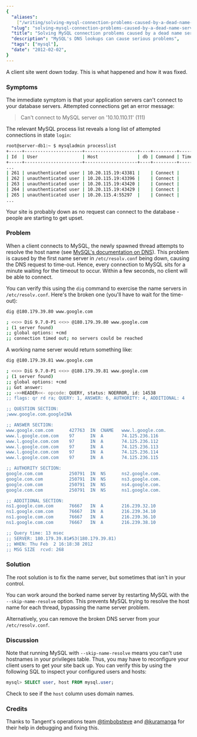 ```yaml
---
{
  "aliases":
    ["/writing/solving-mysql-connection-problems-caused-by-a-dead-name-server"],
  "slug": "solving-mysql-connection-problems-caused-by-a-dead-name-server",
  "title": "Solving MySQL connection problems caused by a dead name server",
  "description": "MySQL's DNS lookups can cause serious problems",
  "tags": ["mysql"],
  "date": "2012-02-02",
}
---
```


A client site went down today. This is what happened and how it was fixed.

### Symptoms

The immediate symptom is that your application servers can't connect to your
database servers. Attempted connections get an error message:

> Can't connect to MySQL server on '10.10.110.11' (111)

The relevant MySQL process list reveals a long list of attempted connections in
state `login`:

```bash
root@server-db1:~ $ mysqladmin processlist
+-----+----------------------+--------------------+----+---------+------+-------+
| Id  | User                 | Host               | db | Command | Time | State |
+-----+----------------------+--------------------+----+---------+------+-------+
...
| 261 | unauthenticated user | 10.20.115.19:43381 |    | Connect |      | login |
| 262 | unauthenticated user | 10.20.115.19:43396 |    | Connect |      | login |
| 263 | unauthenticated user | 10.20.115.19:43420 |    | Connect |      | login |
| 264 | unauthenticated user | 10.20.115.19:43429 |    | Connect |      | login |
| 265 | unauthenticated user | 10.20.115.4:55297  |    | Connect |      | login |
...
```

Your site is probably down as no request can connect to the database - people
are starting to get upset.

### Problem

When a client connects to MySQL, the newly spawned thread attempts to resolve
the host name (see
[MySQL's documentation on DNS](http://dev.mysql.com/doc/refman/5.0/en/dns.html)).
This problem is caused by the first name server in `/etc/resolv.conf` being
down, causing the DNS request to time-out. Hence, every connection to MySQL sits
for a minute waiting for the timeout to occur. Within a few seconds, no client
will be able to connect.

You can verify this using the `dig` command to exercise the name servers in
`/etc/resolv.conf`. Here's the broken one (you'll have to wait for the
time-out):

```bash
dig @180.179.39.80 www.google.com

; <<>> DiG 9.7.0-P1 <<>> @180.179.39.80 www.google.com
; (1 server found)
;; global options: +cmd
;; connection timed out; no servers could be reached
```

A working name server would return something like:

```bash
dig @180.179.39.81 www.google.com

; <<>> DiG 9.7.0-P1 <<>> @180.179.39.81 www.google.com
; (1 server found)
;; global options: +cmd
;; Got answer:
;; ->>HEADER<<- opcode: QUERY, status: NOERROR, id: 14538
;; flags: qr rd ra; QUERY: 1, ANSWER: 6, AUTHORITY: 4, ADDITIONAL: 4

;; QUESTION SECTION:
;www.google.com.googleINA

;; ANSWER SECTION:
www.google.com.com      427763  IN  CNAME   www.l.google.com.
www.l.google.com.com    97      IN  A       74.125.236.116
www.l.google.com.com    97      IN  A       74.125.236.112
www.l.google.com.com    97      IN  A       74.125.236.113
www.l.google.com.com    97      IN  A       74.125.236.114
www.l.google.com.com    97      IN  A       74.125.236.115

;; AUTHORITY SECTION:
google.com.com          250791  IN  NS      ns2.google.com.
google.com.com          250791  IN  NS      ns3.google.com.
google.com.com          250791  IN  NS      ns4.google.com.
google.com.com          250791  IN  NS      ns1.google.com.

;; ADDITIONAL SECTION:
ns1.google.com.com      76667   IN  A       216.239.32.10
ns1.google.com.com      76667   IN  A       216.239.34.10
ns1.google.com.com      76667   IN  A       216.239.36.10
ns1.google.com.com      76667   IN  A       216.239.38.10

;; Query time: 13 msec
;; SERVER: 180.179.39.81#53(180.179.39.81)
;; WHEN: Thu Feb  2 16:18:38 2012
;; MSG SIZE  rcvd: 268
```

### Solution

The root solution is to fix the name server, but sometimes that isn't in your
control.

You can work around the borked name server by restarting MySQL with the
`--skip-name-resolve` option. This prevents MySQL trying to resolve the host
name for each thread, bypassing the name server problem.

Alternatively, you can remove the broken DNS server from your
`/etc/resolv.conf`.

### Discussion

Note that running MySQL with `--skip-name-resolve` means you can't use hostnames
in your privileges table. Thus, you may have to reconfigure your client users to
get your site back up. You can verify this by using the following SQL to inspect
your configured users and hosts:

```sql
mysql> SELECT user, host FROM mysql.user;
```

Check to see if the `host` column uses domain names.

### Credits

Thanks to Tangent's operations team
[@timbobsteve](https://twitter.com/#!/timbobsteve) and
[@kuramanga](https://twitter.com/#!/kuramanga) for their help in debugging and
fixing this.
